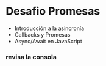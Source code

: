 # Desafio Promesas

- Introducción a la asincronía
- Callbacks y Promesas
- Async/Await en JavaScript

### revisa la consola
